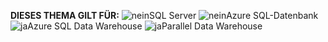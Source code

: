 <Token>**DIESES THEMA GILT FÜR:** ![nein](media/no.png)SQL Server ![nein](media/no.png)Azure SQL-Datenbank![ja](media/yes.png)Azure SQL Data Warehouse ![ja](media/yes.png)Parallel Data Warehouse </Token>

